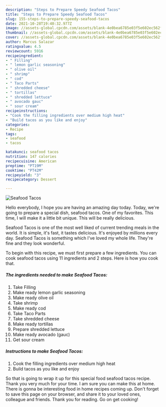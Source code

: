 ```yaml
---
description: "Steps to Prepare Speedy Seafood Tacos"
title: "Steps to Prepare Speedy Seafood Tacos"
slug: 155-steps-to-prepare-speedy-seafood-tacos
date: 2021-10-28T19:40:32.977Z
image: //assets-global.cpcdn.com/assets/blank-4e0bea6785e03f5e602ec562f230caae08da540cada707380b4fe1bbebba43da.png
thumbnail: //assets-global.cpcdn.com/assets/blank-4e0bea6785e03f5e602ec562f230caae08da540cada707380b4fe1bbebba43da.png
cover: //assets-global.cpcdn.com/assets/blank-4e0bea6785e03f5e602ec562f230caae08da540cada707380b4fe1bbebba43da.png
author: Marcus Salazar
ratingvalue: 4.5
reviewcount: 5916
recipeingredient:
- " Filling"
- " lemon garlic seasoning"
- " olive oil"
- " shrimp"
- " cod"
- " Taco Parts"
- " shredded cheese"
- " tortillas"
- " shredded lettuce"
- " avocado gauc"
- " sour cream"
recipeinstructions:
- "Cook the filling ingredients over medium high heat"
- "Build tacos as you like and enjoy"
categories:
- Recipe
tags:
- seafood
- tacos

katakunci: seafood tacos 
nutrition: 147 calories
recipecuisine: American
preptime: "PT19M"
cooktime: "PT42M"
recipeyield: "3"
recipecategory: Dessert

---
```



![Seafood Tacos](//assets-global.cpcdn.com/assets/blank-4e0bea6785e03f5e602ec562f230caae08da540cada707380b4fe1bbebba43da.png)

Hello everybody, I hope you are having an amazing day today. Today, we're going to prepare a special dish, seafood tacos. One of my favorites. This time, I will make it a little bit unique. This will be really delicious.

Seafood Tacos is one of the most well liked of current trending meals in the world. It is simple, it's fast, it tastes delicious. It's enjoyed by millions every day. Seafood Tacos is something which I've loved my whole life. They're fine and they look wonderful.




To begin with this recipe, we must first prepare a few ingredients. You can cook seafood tacos using 11 ingredients and 2 steps. Here is how you cook that.

<!--inarticleads1-->

##### The ingredients needed to make Seafood Tacos:

1. Take  Filling
1. Make ready  lemon garlic seasoning
1. Make ready  olive oil
1. Take  shrimp
1. Make ready  cod
1. Take  Taco Parts
1. Take  shredded cheese
1. Make ready  tortillas
1. Prepare  shredded lettuce
1. Make ready  avocado (gauc)
1. Get  sour cream




<!--inarticleads2-->

##### Instructions to make Seafood Tacos:

1. Cook the filling ingredients over medium high heat
1. Build tacos as you like and enjoy




So that is going to wrap it up for this special food seafood tacos recipe. Thank you very much for your time. I am sure you can make this at home. There is gonna be interesting food in home recipes coming up. Don't forget to save this page on your browser, and share it to your loved ones, colleague and friends. Thank you for reading. Go on get cooking!

